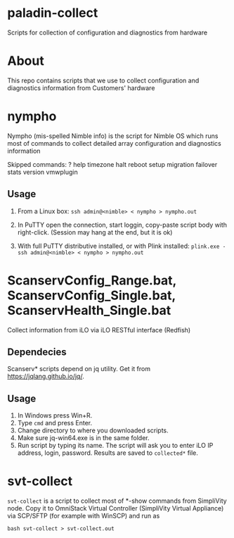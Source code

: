 # paladin-collect
Scripts for collection of configuration and diagnostics from hardware

# About
This repo contains scripts that we use to collect configuration and diagnostics information from Customers' hardware

# nympho
Nympho (mis-spelled Nimble info) is the script for Nimble OS which runs most of commands to collect detailed array configuration and diagnostics information

Skipped commands: ? help timezone halt reboot setup migration failover stats version vmwplugin

## Usage
1. From a Linux box:
`ssh admin@<nimble> < nympho > nympho.out`

1. In PuTTY open the connection, start loggin, copy-paste script body with right-click. (Session may hang at the end, but it is ok)

1. With full PuTTY distributive installed, or with Plink installed:
`plink.exe -ssh admin@<nimble> < nympho > nympho.out`

# ScanservConfig_Range.bat, ScanservConfig_Single.bat, ScanservHealth_Single.bat
Collect information from iLO via iLO RESTful interface (Redfish)

## Dependecies
Scanserv\* scripts depend on jq utility. Get it from <https://jqlang.github.io/jq/>.

## Usage
1. In Windows press Win+R.
1. Type `cmd` and press Enter.
1. Change directory to where you downloaded scripts.
1. Make sure jq-win64.exe is in the same folder.
1. Run script by typing its name. The script will ask you to enter iLO IP address, login, password. Results are saved to `collected*` file.

# svt-collect
`svt-collect` is a script to collect most of \*-show commands from SimpliVity node. Copy it to OmniStack Virtual Controller (SimpliVity Virtual Appliance) via SCP/SFTP (for example with WinSCP) and run as

`bash svt-collect > svt-collect.out`
